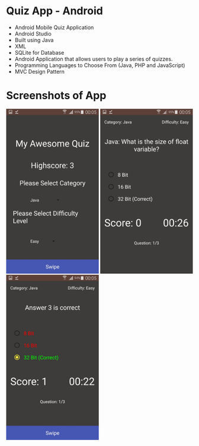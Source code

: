 # Quiz App - Android
- Android Mobile Quiz Application
- Android Studio
- Built using Java 
- XML
- SQLite for Database
- Android Application that allows users to play a series of quizzes.
- Programming Languages to Choose From (Java, PHP and JavaScript)
- MVC Design Pattern

# Screenshots of App
<img src="screenshots/image1.jpeg" width=250> <img src="screenshots/image2.jpeg" width=250> <img src="screenshots/image3.jpeg" width=250>
